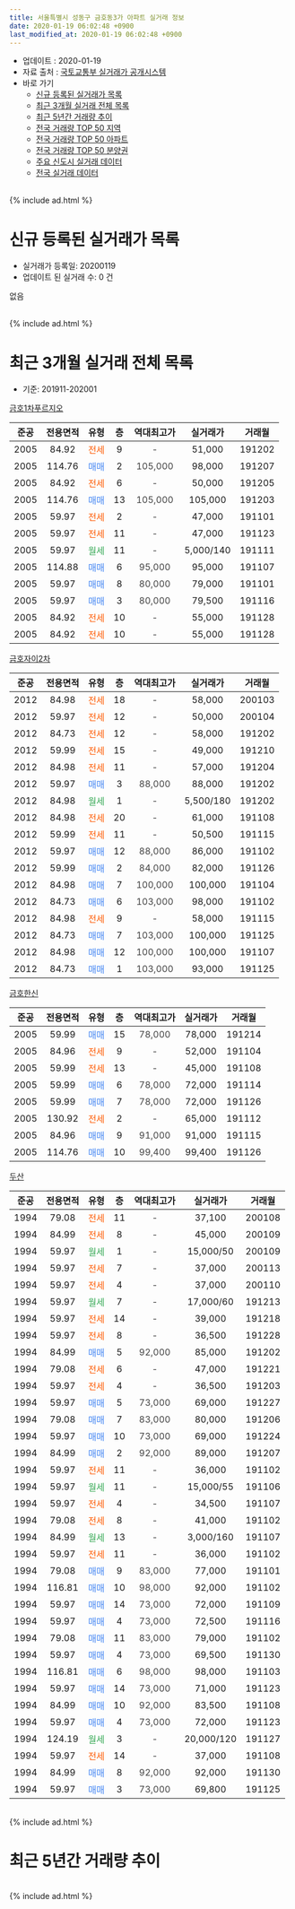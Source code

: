 ```yaml
---
title: 서울특별시 성동구 금호동3가 아파트 실거래 정보
date: 2020-01-19 06:02:48 +0900
last_modified_at: 2020-01-19 06:02:48 +0900
---
```


* 업데이트 : 2020-01-19
* 자료 출처 : [국토교통부 실거래가 공개시스템](http://rt.molit.go.kr)
* 바로 가기
    * [신규 등록된 실거래가 목록](#신규-등록된-실거래가-목록)
    * [최근 3개월 실거래 전체 목록](#최근-3개월-실거래-전체-목록)
    * [최근 5년간 거래량 추이](#최근-5년간-거래량-추이)
    * [전국 거래량 TOP 50 지역](https://apt-info.github.io/apt-trade-info/최근-3개월-전국에서-가장-거래가-많이-발생한-지역)
    * [전국 거래량 TOP 50 아파트](https://apt-info.github.io/apt-trade-info/최근-3개월-전국에서-가장-거래가-많이-발생한-아파트)
    * [전국 거래량 TOP 50 분양권](https://apt-info.github.io/apt-trade-info/최근-3개월-전국에서-가장-거래가-많이-발생한-분양권)
    * [주요 신도시 실거래 데이터](https://apt-info.github.io/apt-trade-info/주요-신도시)
    * [전국 실거래 데이터](https://apt-info.github.io/apt-trade-info/전국)
<br>
{% include ad.html %}
<br>

# 신규 등록된 실거래가 목록
* 실거래가 등록일: 20200119
* 업데이트 된 실거래 수: 0 건

없음

<br>
{% include ad.html %}
<br>

# 최근 3개월 실거래 전체 목록
* 기준: 201911-202001


[금호1차푸르지오](https://search.naver.com/search.naver?query=%EC%84%9C%EC%9A%B8%ED%8A%B9%EB%B3%84%EC%8B%9C+%EC%84%B1%EB%8F%99%EA%B5%AC+%EA%B8%88%ED%98%B8%EB%8F%993%EA%B0%80+%EA%B8%88%ED%98%B81%EC%B0%A8%ED%91%B8%EB%A5%B4%EC%A7%80%EC%98%A4)

|준공|전용면적|유형|층|역대최고가|실거래가|거래월|
|:---:|:---:|:---:|:---:|:---:|:---:|:---:|
|2005|84.92|<span style="color:#ff5a00">전세</span>|9|<span style="color:#444444">-</span>|51,000|191202|
|2005|114.76|<span style="color:#4285f3">매매</span>|2|<span style="color:#444444">105,000</span>|98,000|191207|
|2005|84.92|<span style="color:#ff5a00">전세</span>|6|<span style="color:#444444">-</span>|50,000|191205|
|2005|114.76|<span style="color:#4285f3">매매</span>|13|<span style="color:#444444">105,000</span>|105,000|191203|
|2005|59.97|<span style="color:#ff5a00">전세</span>|2|<span style="color:#444444">-</span>|47,000|191101|
|2005|59.97|<span style="color:#ff5a00">전세</span>|11|<span style="color:#444444">-</span>|47,000|191123|
|2005|59.97|<span style="color:#34a853">월세</span>|11|<span style="color:#444444">-</span>|5,000/140|191111|
|2005|114.88|<span style="color:#4285f3">매매</span>|6|<span style="color:#444444">95,000</span>|95,000|191107|
|2005|59.97|<span style="color:#4285f3">매매</span>|8|<span style="color:#444444">80,000</span>|79,000|191101|
|2005|59.97|<span style="color:#4285f3">매매</span>|3|<span style="color:#444444">80,000</span>|79,500|191116|
|2005|84.92|<span style="color:#ff5a00">전세</span>|10|<span style="color:#444444">-</span>|55,000|191128|
|2005|84.92|<span style="color:#ff5a00">전세</span>|10|<span style="color:#444444">-</span>|55,000|191128|

[금호자이2차](https://search.naver.com/search.naver?query=%EC%84%9C%EC%9A%B8%ED%8A%B9%EB%B3%84%EC%8B%9C+%EC%84%B1%EB%8F%99%EA%B5%AC+%EA%B8%88%ED%98%B8%EB%8F%993%EA%B0%80+%EA%B8%88%ED%98%B8%EC%9E%90%EC%9D%B42%EC%B0%A8)

|준공|전용면적|유형|층|역대최고가|실거래가|거래월|
|:---:|:---:|:---:|:---:|:---:|:---:|:---:|
|2012|84.98|<span style="color:#ff5a00">전세</span>|18|<span style="color:#444444">-</span>|58,000|200103|
|2012|59.97|<span style="color:#ff5a00">전세</span>|12|<span style="color:#444444">-</span>|50,000|200104|
|2012|84.73|<span style="color:#ff5a00">전세</span>|12|<span style="color:#444444">-</span>|58,000|191202|
|2012|59.99|<span style="color:#ff5a00">전세</span>|15|<span style="color:#444444">-</span>|49,000|191210|
|2012|84.98|<span style="color:#ff5a00">전세</span>|11|<span style="color:#444444">-</span>|57,000|191204|
|2012|59.97|<span style="color:#4285f3">매매</span>|3|<span style="color:#444444">88,000</span>|88,000|191202|
|2012|84.98|<span style="color:#34a853">월세</span>|1|<span style="color:#444444">-</span>|5,500/180|191202|
|2012|84.98|<span style="color:#ff5a00">전세</span>|20|<span style="color:#444444">-</span>|61,000|191108|
|2012|59.99|<span style="color:#ff5a00">전세</span>|11|<span style="color:#444444">-</span>|50,500|191115|
|2012|59.97|<span style="color:#4285f3">매매</span>|12|<span style="color:#444444">88,000</span>|86,000|191102|
|2012|59.99|<span style="color:#4285f3">매매</span>|2|<span style="color:#444444">84,000</span>|82,000|191126|
|2012|84.98|<span style="color:#4285f3">매매</span>|7|<span style="color:#444444">100,000</span>|100,000|191104|
|2012|84.73|<span style="color:#4285f3">매매</span>|6|<span style="color:#444444">103,000</span>|98,000|191102|
|2012|84.98|<span style="color:#ff5a00">전세</span>|9|<span style="color:#444444">-</span>|58,000|191115|
|2012|84.73|<span style="color:#4285f3">매매</span>|7|<span style="color:#444444">103,000</span>|100,000|191125|
|2012|84.98|<span style="color:#4285f3">매매</span>|12|<span style="color:#444444">100,000</span>|100,000|191107|
|2012|84.73|<span style="color:#4285f3">매매</span>|1|<span style="color:#444444">103,000</span>|93,000|191125|

[금호한신](https://search.naver.com/search.naver?query=%EC%84%9C%EC%9A%B8%ED%8A%B9%EB%B3%84%EC%8B%9C+%EC%84%B1%EB%8F%99%EA%B5%AC+%EA%B8%88%ED%98%B8%EB%8F%993%EA%B0%80+%EA%B8%88%ED%98%B8%ED%95%9C%EC%8B%A0)

|준공|전용면적|유형|층|역대최고가|실거래가|거래월|
|:---:|:---:|:---:|:---:|:---:|:---:|:---:|
|2005|59.99|<span style="color:#4285f3">매매</span>|15|<span style="color:#444444">78,000</span>|78,000|191214|
|2005|84.96|<span style="color:#ff5a00">전세</span>|9|<span style="color:#444444">-</span>|52,000|191104|
|2005|59.99|<span style="color:#ff5a00">전세</span>|13|<span style="color:#444444">-</span>|45,000|191108|
|2005|59.99|<span style="color:#4285f3">매매</span>|6|<span style="color:#444444">78,000</span>|72,000|191114|
|2005|59.99|<span style="color:#4285f3">매매</span>|7|<span style="color:#444444">78,000</span>|72,000|191126|
|2005|130.92|<span style="color:#ff5a00">전세</span>|2|<span style="color:#444444">-</span>|65,000|191112|
|2005|84.96|<span style="color:#4285f3">매매</span>|9|<span style="color:#444444">91,000</span>|91,000|191115|
|2005|114.76|<span style="color:#4285f3">매매</span>|10|<span style="color:#444444">99,400</span>|99,400|191126|

[두산](https://search.naver.com/search.naver?query=%EC%84%9C%EC%9A%B8%ED%8A%B9%EB%B3%84%EC%8B%9C+%EC%84%B1%EB%8F%99%EA%B5%AC+%EA%B8%88%ED%98%B8%EB%8F%993%EA%B0%80+%EB%91%90%EC%82%B0)

|준공|전용면적|유형|층|역대최고가|실거래가|거래월|
|:---:|:---:|:---:|:---:|:---:|:---:|:---:|
|1994|79.08|<span style="color:#ff5a00">전세</span>|11|<span style="color:#444444">-</span>|37,100|200108|
|1994|84.99|<span style="color:#ff5a00">전세</span>|8|<span style="color:#444444">-</span>|45,000|200109|
|1994|59.97|<span style="color:#34a853">월세</span>|1|<span style="color:#444444">-</span>|15,000/50|200109|
|1994|59.97|<span style="color:#ff5a00">전세</span>|7|<span style="color:#444444">-</span>|37,000|200113|
|1994|59.97|<span style="color:#ff5a00">전세</span>|4|<span style="color:#444444">-</span>|37,000|200110|
|1994|59.97|<span style="color:#34a853">월세</span>|7|<span style="color:#444444">-</span>|17,000/60|191213|
|1994|59.97|<span style="color:#ff5a00">전세</span>|14|<span style="color:#444444">-</span>|39,000|191218|
|1994|59.97|<span style="color:#ff5a00">전세</span>|8|<span style="color:#444444">-</span>|36,500|191228|
|1994|84.99|<span style="color:#4285f3">매매</span>|5|<span style="color:#444444">92,000</span>|85,000|191202|
|1994|79.08|<span style="color:#ff5a00">전세</span>|6|<span style="color:#444444">-</span>|47,000|191221|
|1994|59.97|<span style="color:#ff5a00">전세</span>|4|<span style="color:#444444">-</span>|36,500|191203|
|1994|59.97|<span style="color:#4285f3">매매</span>|5|<span style="color:#444444">73,000</span>|69,000|191227|
|1994|79.08|<span style="color:#4285f3">매매</span>|7|<span style="color:#444444">83,000</span>|80,000|191206|
|1994|59.97|<span style="color:#4285f3">매매</span>|10|<span style="color:#444444">73,000</span>|69,000|191224|
|1994|84.99|<span style="color:#4285f3">매매</span>|2|<span style="color:#444444">92,000</span>|89,000|191207|
|1994|59.97|<span style="color:#ff5a00">전세</span>|11|<span style="color:#444444">-</span>|36,000|191102|
|1994|59.97|<span style="color:#34a853">월세</span>|11|<span style="color:#444444">-</span>|15,000/55|191106|
|1994|59.97|<span style="color:#ff5a00">전세</span>|4|<span style="color:#444444">-</span>|34,500|191107|
|1994|79.08|<span style="color:#ff5a00">전세</span>|8|<span style="color:#444444">-</span>|41,000|191102|
|1994|84.99|<span style="color:#34a853">월세</span>|13|<span style="color:#444444">-</span>|3,000/160|191107|
|1994|59.97|<span style="color:#ff5a00">전세</span>|11|<span style="color:#444444">-</span>|36,000|191102|
|1994|79.08|<span style="color:#4285f3">매매</span>|9|<span style="color:#444444">83,000</span>|77,000|191101|
|1994|116.81|<span style="color:#4285f3">매매</span>|10|<span style="color:#444444">98,000</span>|92,000|191102|
|1994|59.97|<span style="color:#4285f3">매매</span>|14|<span style="color:#444444">73,000</span>|72,000|191109|
|1994|59.97|<span style="color:#4285f3">매매</span>|4|<span style="color:#444444">73,000</span>|72,500|191116|
|1994|79.08|<span style="color:#4285f3">매매</span>|11|<span style="color:#444444">83,000</span>|79,000|191102|
|1994|59.97|<span style="color:#4285f3">매매</span>|4|<span style="color:#444444">73,000</span>|69,500|191130|
|1994|116.81|<span style="color:#4285f3">매매</span>|6|<span style="color:#444444">98,000</span>|98,000|191103|
|1994|59.97|<span style="color:#4285f3">매매</span>|14|<span style="color:#444444">73,000</span>|71,000|191123|
|1994|84.99|<span style="color:#4285f3">매매</span>|10|<span style="color:#444444">92,000</span>|83,500|191108|
|1994|59.97|<span style="color:#4285f3">매매</span>|4|<span style="color:#444444">73,000</span>|72,000|191123|
|1994|124.19|<span style="color:#34a853">월세</span>|3|<span style="color:#444444">-</span>|20,000/120|191127|
|1994|59.97|<span style="color:#ff5a00">전세</span>|14|<span style="color:#444444">-</span>|37,000|191108|
|1994|84.99|<span style="color:#4285f3">매매</span>|8|<span style="color:#444444">92,000</span>|92,000|191130|
|1994|59.97|<span style="color:#4285f3">매매</span>|3|<span style="color:#444444">73,000</span>|69,800|191125|


<br>
{% include ad.html %}
<br>

# 최근 5년간 거래량 추이


<div style="width:100%;">
    <canvas id="deal_progress" height="200"></canvas>
</div>

<script>
new Chart(document.getElementById("deal_progress"), {
    type: 'line',
    data: {
        labels: ['201501','201502','201503','201504','201505','201506','201507','201508','201509','201510','201511','201512','201601','201602','201603','201604','201605','201606','201607','201608','201609','201610','201611','201612','201701','201702','201703','201704','201705','201706','201707','201708','201709','201710','201711','201712','201801','201802','201803','201804','201805','201806','201807','201808','201809','201810','201811','201812','201901','201902','201903','201904','201905','201906','201907','201908','201909','201910','201911','201912','202001'],
        datasets: [{
            label: '매매',
            pointRadius: 1,
            data: [26, 22, 36, 30, 16, 16, 19, 15, 22, 10, 15, 7, 6, 8, 12, 19, 14, 26, 16, 21, 26, 15, 9, 6, 10, 18, 22, 17, 22, 35, 26, 9, 13, 6, 17, 17, 30, 20, 9, 4, 1, 0, 7, 25, 5, 3, 6, 3, 1, 0, 1, 2, 8, 4, 16, 8, 19, 28, 26, 9, 0],
            borderColor: "rgba(255, 201, 14, 1)",
            backgroundColor: "rgba(255, 201, 14, 0.5)",
            fill: false,
            lineTension: 0
        },{
            label: '전월세',
            pointRadius: 1,
            data: [19, 25, 25, 22, 33, 23, 26, 15, 22, 10, 20, 18, 24, 26, 26, 21, 17, 26, 23, 42, 30, 35, 22, 21, 16, 26, 21, 27, 21, 31, 22, 17, 14, 16, 19, 22, 26, 10, 28, 15, 24, 22, 27, 27, 28, 32, 24, 15, 15, 13, 24, 16, 14, 16, 21, 16, 25, 24, 19, 11, 7],
            borderColor: "rgba(0, 141, 185, 1)",
            backgroundColor: "rgba(0, 141, 185, 0.5)",
            fill: false,
            lineTension: 0
        }
        ]
    },
    options: {
        responsive: true,
        title: {
            display: false
        },
        tooltips: {
            mode: 'index',
            intersect: false
        },
        hover: {
            mode: 'nearest',
            intersect: true
        },
        scales: {
            xAxes: [{
                display: true,
                scaleLabel: {
                    display: true,
                    labelString: '년/월'
                }
            }],
            yAxes: [{
                display: true,
                ticks: {
                    suggestedMin: 0,
                },
                scaleLabel: {
                    display: true,
                    labelString: '실거래 수'
                }
            }]
        }
    }
});

</script>


<br>
{% include ad.html %}
<br>

